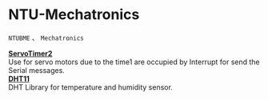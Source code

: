 # NTU-Mechatronics
`NTUBME` 、 `Mechatronics`

[**ServoTimer2**](https://github.com/nabontra/ServoTimer2) <BR/>
Use for servo motors due to the time1 are occupied by Interrupt for send the Serial messages. <br>
[**DHT11**](https://github.com/adafruit/DHT-sensor-library) <br/>
DHT Library for temperature and humidity sensor.
